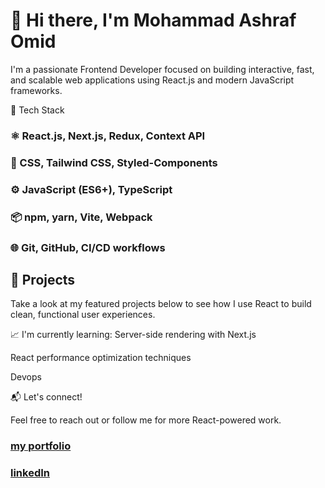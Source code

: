 # 👋 Hi there, I'm Mohammad Ashraf Omid
I'm a passionate Frontend Developer focused on building interactive, fast, and scalable web applications using React.js and modern JavaScript frameworks.

<p>🧠 Tech Stack</p>

### ⚛️ React.js, Next.js, Redux, Context API

### 💅 CSS, Tailwind CSS, Styled-Components

### ⚙️ JavaScript (ES6+), TypeScript

### 📦 npm, yarn, Vite, Webpack

### 🌐 Git, GitHub, CI/CD workflows

## 🚀 Projects

Take a look at my featured projects below to see how I use React to build clean, functional user experiences.

📈 I'm currently learning:
Server-side rendering with Next.js

React performance optimization techniques

Devops

📬 Let's connect!

Feel free to reach out or follow me for more React-powered work.

### [my portfolio](https://prot-two.vercel.app/)

### [linkedIn](https://www.linkedin.com/in/m-ashraf-omid-91425b353/)
###






###
